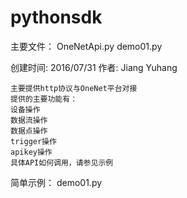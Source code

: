 pythonsdk
==========
主要文件：
OneNetApi.py
demo01.py

创建时间: 2016/07/31
作者: Jiang Yuhang

    主要提供http协议与OneNet平台对接
    提供的主要功能有：
    设备操作
    数据流操作
    数据点操作
    trigger操作
    apikey操作
    具体API如何调用，请参见示例

简单示例：
demo01.py
